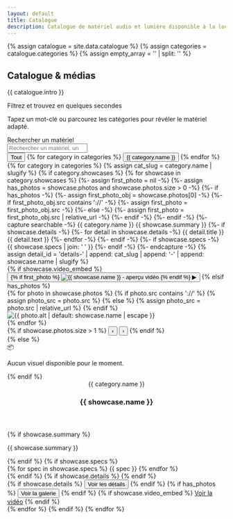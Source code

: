 ```yaml
---
layout: default
title: Catalogue
description: Catalogue de matériel audio et lumière disponible à la location.
---
```


{% assign catalogue = site.data.catalogue %}
{% assign categories = catalogue.categories %}
{% assign empty_array = '' | split: '' %}

<section class="section catalogue-hero">
  <div class="container">
    <div class="catalogue-hero__layout">
      <div class="catalogue-hero__intro">
        <div class="section-header">
          <h1>Catalogue &amp; médias</h1>
          <p class="muted">{{ catalogue.intro }}</p>
        </div>
      </div>
      <div class="catalogue-hero__panel" aria-labelledby="catalogue-filters-title">
        <div class="catalogue-hero__panel-inner">
          <div class="catalogue-hero__panel-head">
            <p id="catalogue-filters-title" class="catalogue-hero__title">Filtrez et trouvez en quelques secondes</p>
            <p class="catalogue-hero__hint">Tapez un mot-clé ou parcourez les catégories pour révéler le matériel adapté.</p>
          </div>
          <div class="cat-toolbar">
            <div class="search">
              <label class="sr-only" for="catSearch">Rechercher un matériel</label>
              <div class="search__field">
                <span class="search__icon" aria-hidden="true"></span>
                <input id="catSearch" type="search" placeholder="Rechercher un matériel, un pack ou un effet…" autocomplete="off">
              </div>
            </div>
            <div class="filters" id="catFilters">
              <button type="button" class="chip is-active" data-filter="*">Tout</button>
              {% for category in categories %}
              <button type="button" class="chip" data-filter="{{ category.name | slugify }}">{{ category.name }}</button>
              {% endfor %}
            </div>
          </div>
        </div>
      </div>
    </div>
  </div>
</section>

<section class="section">
  <div class="container">
    <div class="catalogue-grid">
      <div id="catGrid" data-empty="Aucun matériel ne correspond à votre recherche pour le moment.">
        {% for category in categories %}
          {% assign cat_slug = category.name | slugify %}
          {% if category.showcases %}
            {% for showcase in category.showcases %}
              {%- assign first_photo = nil -%}
              {%- assign has_photos = showcase.photos and showcase.photos.size > 0 -%}
              {%- if has_photos -%}
                {%- assign first_photo_obj = showcase.photos[0] -%}
                {%- if first_photo_obj.src contains '://' -%}
                  {%- assign first_photo = first_photo_obj.src -%}
                {%- else -%}
                  {%- assign first_photo = first_photo_obj.src | relative_url -%}
                {%- endif -%}
              {%- endif -%}
              {%- capture searchable -%}
                {{ category.name }}
                {{ showcase.summary }}
                {%- if showcase.details -%}
                  {%- for detail in showcase.details -%}
                    {{ detail.title }} {{ detail.text }}
                  {%- endfor -%}
                {%- endif -%}
                {%- if showcase.specs -%}
                  {{ showcase.specs | join: ' ' }}
                {%- endif -%}
              {%- endcapture -%}
              {% assign detail_id = 'details-' | append: cat_slug | append: '-' | append: showcase.name | slugify %}
              <article class="card" data-category="{{ cat_slug }}" data-title="{{ showcase.name | escape }}" data-model="{{ showcase.summary | default: category.name | escape }}" data-tags="{{ searchable | strip | strip_newlines | escape }}">
                <div class="card-media">
                  {% if showcase.video_embed %}
                  <button type="button" class="video-thumb" data-youtube="{{ showcase.video_embed }}" aria-label="Lire la vidéo {{ showcase.name }}">
                    {% if first_photo %}
                    <img src="{{ first_photo }}" alt="{{ showcase.name }} - aperçu vidéo">
                    {% endif %}
                    <span class="play" aria-hidden="true">▶</span>
                  </button>
                  {% elsif has_photos %}
                  <div class="carousel" data-count="{{ showcase.photos.size }}">
                    <div class="carousel-track">
                      {% for photo in showcase.photos %}
                        {% if photo.src contains '://' %}
                          {% assign photo_src = photo.src %}
                        {% else %}
                          {% assign photo_src = photo.src | relative_url %}
                        {% endif %}
                        <div class="slide">
                          <img src="{{ photo_src }}" alt="{{ photo.alt | default: showcase.name | escape }}">
                        </div>
                      {% endfor %}
                    </div>
                    {% if showcase.photos.size > 1 %}
                    <button class="carousel-nav prev" type="button" aria-label="Photo précédente">‹</button>
                    <button class="carousel-nav next" type="button" aria-label="Photo suivante">›</button>
                    {% endif %}
                  </div>
                  {% else %}
                  <div class="card-media__placeholder">
                    <span aria-hidden="true">📦</span>
                    <p>Aucun visuel disponible pour le moment.</p>
                  </div>
                  {% endif %}
                </div>
                <div class="card-body">
                  <header class="card-head">
                    <span class="badge">{{ category.name }}</span>
                    <h3 class="card-title">{{ showcase.name }}</h3>
                  </header>
                  {% if showcase.summary %}
                  <p class="card-summary">{{ showcase.summary }}</p>
                  {% endif %}
                  {% if showcase.specs %}
                  <div class="card-specs">
                    {% for spec in showcase.specs %}
                    <span class="tag">{{ spec }}</span>
                    {% endfor %}
                  </div>
                  {% endif %}
                  {% if showcase.details %}
                  <div class="card-details" id="{{ detail_id }}" hidden>
                    {% for detail in showcase.details %}
                      {% if detail.title or detail.text %}
                      <article class="card-detail">
                        {% if detail.title %}<h4>{{ detail.title }}</h4>{% endif %}
                        {% if detail.text %}<p>{{ detail.text }}</p>{% endif %}
                      </article>
                      {% endif %}
                    {% endfor %}
                  </div>
                  {% endif %}
                  <div class="card-actions">
                    {% if showcase.details %}
                    <button class="button button--ghost"
                            type="button"
                            data-action="toggle-details"
                            data-target="{{ detail_id }}"
                            data-label-open="Voir les détails"
                            data-label-close="Masquer les détails"
                            aria-expanded="false">Voir les détails</button>
                    {% endif %}
                    {% if has_photos %}
                    <button class="button button--ghost" type="button"
                            data-action="open-showcase"
                            data-showcase-title="{{ showcase.name | escape }}"
                            data-showcase-summary="{{ showcase.summary | default: '' | escape }}"
                            data-showcase-details="{{ showcase.details | default: empty_array | jsonify | escape }}"
                            data-showcase-specs="{{ showcase.specs | default: empty_array | jsonify | escape }}"
                            data-showcase-photos="{{ showcase.photos | default: empty_array | jsonify | escape }}">Voir la galerie</button>
                    {% endif %}
                    {% if showcase.video_embed %}
                    <a class="button button--primary open-video" href="{{ showcase.video_embed }}">Voir la vidéo</a>
                    {% endif %}
                  </div>
                </div>
              </article>
            {% endfor %}
          {% endif %}
        {% endfor %}
      </div>
    </div>
  </div>
</section>

<dialog id="ytDialog" class="yt-dialog" aria-labelledby="ytDialogTitle">
  <div class="yt-frame-wrap">
    <h3 id="ytDialogTitle" class="sr-only">Lecture de la vidéo</h3>
    <iframe id="ytFrame" title="Vidéo de démonstration" src="" allow="accelerometer; autoplay; clipboard-write; encrypted-media; gyroscope; picture-in-picture; web-share" allowfullscreen></iframe>
    <button class="yt-close" type="button" aria-label="Fermer la vidéo">×</button>
  </div>
</dialog>

<div class="media-modal" data-media-modal hidden>
  <div class="media-modal__backdrop" data-media-close></div>
  <div class="media-modal__dialog" role="dialog" aria-modal="true" aria-labelledby="media-modal-title">
    <button class="media-modal__close" type="button" data-media-close aria-label="Fermer la galerie">&times;</button>
    <h3 id="media-modal-title" data-media-title></h3>
    <div class="media-modal__layout">
      <div class="media-modal__grid" data-media-gallery></div>
      <aside class="media-modal__info">
        <p class="muted media-modal__summary" data-media-summary></p>
        <div class="media-modal__details" data-media-details></div>
        <ul class="media-modal__specs" data-media-specs></ul>
      </aside>
    </div>
  </div>
</div>
